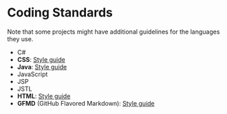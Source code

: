 # Coding Standards

Note that some projects might have additional guidelines for the languages they use.

* C#
* **CSS**: [Style guide](https://oss-generic.github.io/process/codingStandards/CodingStandard-Css.html)
* **Java**: [Style guide](https://oss-generic.github.io/process/codingStandards/CodingStandard-Java.html)
* JavaScript
* JSP
* JSTL
* **HTML**: [Style guide](https://oss-generic.github.io/process/codingStandards/CodingStandard-Html.html)
* **GFMD** (GitHub Flavored Markdown): [Style guide](https://oss-generic.github.io/process/codingStandards/CodingStandard-Gfmd.html)